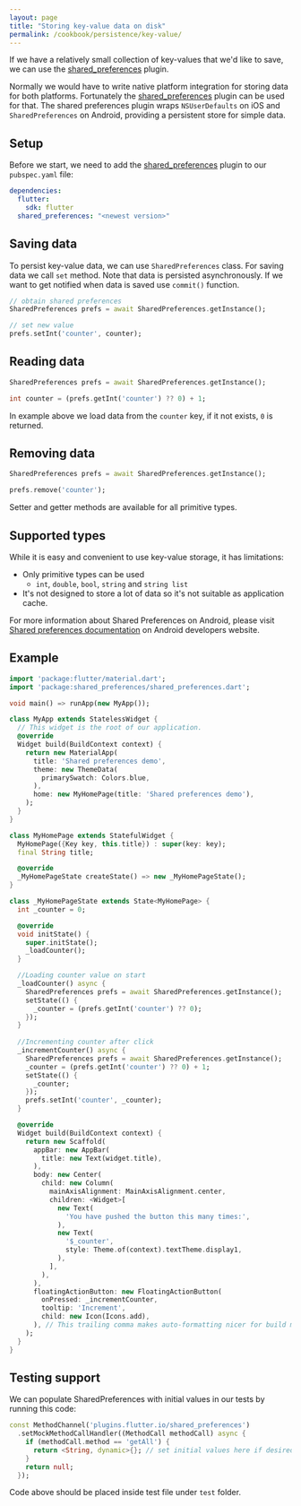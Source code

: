 ```yaml
---
layout: page
title: "Storing key-value data on disk"
permalink: /cookbook/persistence/key-value/
---
```


If we have a relatively small collection of key-values that we'd like to save, we can use the [shared_preferences](https://pub.dartlang.org/packages/shared_preferences) plugin.

Normally we would have to write native platform integration for storing data for both platforms. Fortunately the [shared_preferences](https://pub.dartlang.org/packages/shared_preferences) plugin can be used for that. The shared preferences plugin wraps `NSUserDefaults` on iOS and `SharedPreferences` on Android, providing a persistent store for simple data.

## Setup

Before we start, we need to add the [shared_preferences](https://pub.dartlang.org/packages/shared_preferences) plugin to our `pubspec.yaml` file:

```yaml
dependencies:
  flutter:
    sdk: flutter
  shared_preferences: "<newest version>"
```

## Saving data

To persist key-value data, we can use `SharedPreferences` class.
For saving data we call `set` method. Note that data is persisted asynchronously. If we want to get notified when data is saved use `commit()` function. 

```dart
// obtain shared preferences 
SharedPreferences prefs = await SharedPreferences.getInstance();

// set new value
prefs.setInt('counter', counter);
```


## Reading data

```dart
SharedPreferences prefs = await SharedPreferences.getInstance();

int counter = (prefs.getInt('counter') ?? 0) + 1;
```

In example above we load data from the `counter` key, if it not exists, `0` is returned. 


## Removing data

```dart
SharedPreferences prefs = await SharedPreferences.getInstance();

prefs.remove('counter');
```

Setter and getter methods are available for all primitive types.

## Supported types

While it is easy and convenient to use key-value storage, it has limitations:

- Only primitive types can be used
  - `int`, `double`, `bool`, `string` and `string list`
- It's not designed to store a lot of data so it's not suitable as application cache.

For more information about Shared Preferences on Android, please visit [Shared preferences documentation](https://developer.android.com/guide/topics/data/data-storage.html#pref) on Android developers website.

## Example

```dart
import 'package:flutter/material.dart';
import 'package:shared_preferences/shared_preferences.dart';

void main() => runApp(new MyApp());

class MyApp extends StatelessWidget {
  // This widget is the root of our application.
  @override
  Widget build(BuildContext context) {
    return new MaterialApp(
      title: 'Shared preferences demo',
      theme: new ThemeData(
        primarySwatch: Colors.blue,
      ),
      home: new MyHomePage(title: 'Shared preferences demo'),
    );
  }
}

class MyHomePage extends StatefulWidget {
  MyHomePage({Key key, this.title}) : super(key: key);
  final String title;

  @override
  _MyHomePageState createState() => new _MyHomePageState();
}

class _MyHomePageState extends State<MyHomePage> {
  int _counter = 0;

  @override
  void initState() {
    super.initState();
    _loadCounter();
  }

  //Loading counter value on start 
  _loadCounter() async {
    SharedPreferences prefs = await SharedPreferences.getInstance();
    setState(() {
      _counter = (prefs.getInt('counter') ?? 0);
    });
  }
  
  //Incrementing counter after click
  _incrementCounter() async {
    SharedPreferences prefs = await SharedPreferences.getInstance();
    _counter = (prefs.getInt('counter') ?? 0) + 1;
    setState(() {
      _counter;
    });
    prefs.setInt('counter', _counter);
  }

  @override
  Widget build(BuildContext context) {
    return new Scaffold(
      appBar: new AppBar(
        title: new Text(widget.title),
      ),
      body: new Center(
        child: new Column(
          mainAxisAlignment: MainAxisAlignment.center,
          children: <Widget>[
            new Text(
              'You have pushed the button this many times:',
            ),
            new Text(
              '$_counter',
              style: Theme.of(context).textTheme.display1,
            ),
          ],
        ),
      ),
      floatingActionButton: new FloatingActionButton(
        onPressed: _incrementCounter,
        tooltip: 'Increment',
        child: new Icon(Icons.add),
      ), // This trailing comma makes auto-formatting nicer for build methods.
    );
  }
}

```

## Testing support

We can populate SharedPreferences with initial values in our tests by running this code:

```dart
const MethodChannel('plugins.flutter.io/shared_preferences')
  .setMockMethodCallHandler((MethodCall methodCall) async {
    if (methodCall.method == 'getAll') {
      return <String, dynamic>{}; // set initial values here if desired
    }
    return null;
  });
```

Code above should be placed inside test file under `test` folder.